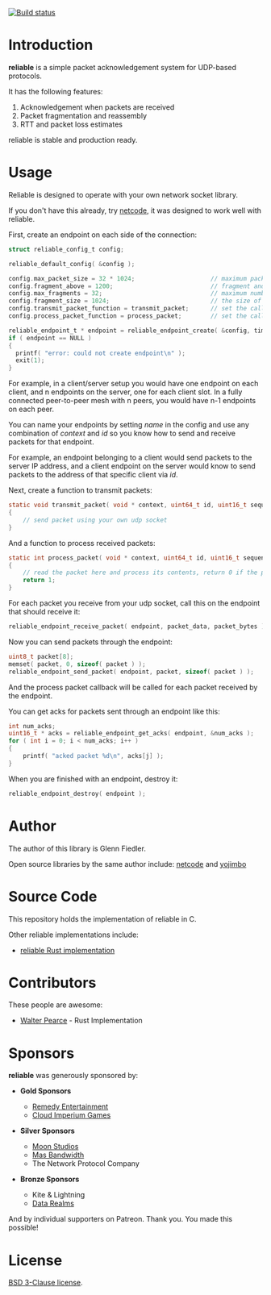 [![Build status](https://github.com/mas-bandwidth/reliable/workflows/CI/badge.svg)](https://github.com/mas-bandwidth/reliable/actions?query=workflow%3ACI)

# Introduction

**reliable** is a simple packet acknowledgement system for UDP-based protocols.

It has the following features:

1. Acknowledgement when packets are received
2. Packet fragmentation and reassembly
3. RTT and packet loss estimates

reliable is stable and production ready.

# Usage

Reliable is designed to operate with your own network socket library.

If you don't have this already, try [netcode](https://github.com/mas-bandwidth/netcode), it was designed to work well with reliable.

First, create an endpoint on each side of the connection:

```c
struct reliable_config_t config;

reliable_default_config( &config );

config.max_packet_size = 32 * 1024;                     // maximum packet size that may be sent in bytes
config.fragment_above = 1200;                           // fragment and reassemble packets above this size
config.max_fragments = 32;                              // maximum number of fragments per-packet
config.fragment_size = 1024;                            // the size of each fragment sent
config.transmit_packet_function = transmit_packet;      // set the callback function to transmit packets
config.process_packet_function = process_packet;        // set the callback function to process packets

reliable_endpoint_t * endpoint = reliable_endpoint_create( &config, time );
if ( endpoint == NULL )
{
  printf( "error: could not create endpoint\n" );
  exit(1);
}
```

For example, in a client/server setup you would have one endpoint on each client, and n endpoints on the server, one for each client slot. In a fully connected peer-to-peer mesh with n peers, you would have n-1 endpoints on each peer.

You can name your endpoints by setting _name_ in the config and use any combination of _context_ and _id_ so you know how to send and receive packets for that endpoint.

For example, an endpoint belonging to a client would send packets to the server IP address, and a client endpoint on the server would know to send packets to the address of that specific client via _id_.

Next, create a function to transmit packets:

```c
static void transmit_packet( void * context, uint64_t id, uint16_t sequence, uint8_t * packet_data, int packet_bytes )
{
    // send packet using your own udp socket
}
```

And a function to process received packets:

```c
static int process_packet( void * context, uint64_t id, uint16_t sequence, uint8_t * packet_data, int packet_bytes )
{
    // read the packet here and process its contents, return 0 if the packet should not be acked
    return 1;
}
```

For each packet you receive from your udp socket, call this on the endpoint that should receive it:

```c
reliable_endpoint_receive_packet( endpoint, packet_data, packet_bytes );
```

Now you can send packets through the endpoint:

```c
uint8_t packet[8];
memset( packet, 0, sizeof( packet ) );
reliable_endpoint_send_packet( endpoint, packet, sizeof( packet ) );
```

And the process packet callback will be called for each packet received by the endpoint.

You can get acks for packets sent through an endpoint like this:

```c
int num_acks;
uint16_t * acks = reliable_endpoint_get_acks( endpoint, &num_acks );
for ( int i = 0; i < num_acks; i++ )
{
    printf( "acked packet %d\n", acks[j] );
}
```

When you are finished with an endpoint, destroy it:

```c
reliable_endpoint_destroy( endpoint );
```

# Author

The author of this library is Glenn Fiedler.

Open source libraries by the same author include: [netcode](https://github.com/mas-bandwidth/netcode) and [yojimbo](https://github.com/mas-bandwidth/yojimbo)

# Source Code

This repository holds the implementation of reliable in C.

Other reliable implementations include:

* [reliable Rust implementation](https://github.com/jaynus/reliable.io)

# Contributors

These people are awesome:

* [Walter Pearce](https://github.com/jaynus) - Rust Implementation

# Sponsors

**reliable** was generously sponsored by:

* **Gold Sponsors**
    * [Remedy Entertainment](http://www.remedygames.com/)
    * [Cloud Imperium Games](https://cloudimperiumgames.com)
    
* **Silver Sponsors**
    * [Moon Studios](http://www.oriblindforest.com/#!moon-3/)
    * [Mas Bandwidth](https://www.mas-bandwidth.com)
    * The Network Protocol Company
    
* **Bronze Sponsors**
    * Kite & Lightning
    * [Data Realms](http://datarealms.com)
 
And by individual supporters on Patreon. Thank you. You made this possible!

# License

[BSD 3-Clause license](https://opensource.org/licenses/BSD-3-Clause).
